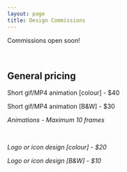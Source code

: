 ```yaml
---
layout: page
title: Design Commissions
---
```


Commissions open soon!

<br/>

## General pricing

Short gif/MP4 animation [colour] - $40

Short gif/MP4 animation [B&W] - $30

<i>Animations - Maximum 10 frames

<br/>

Logo or icon design [colour] - $20

Logo or icon design [B&W] - $10
